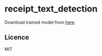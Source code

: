 # receipt_text_detection

Download trained model from [here](https://drive.google.com/file/d/1Jq8eHyEfR7wx5tCYte2LT5GuvPmZfwET/view?usp=sharing).

## Licence
MIT

